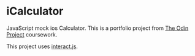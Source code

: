 # iCalculator

JavaScript mock ios Calculator. This is a portfolio project from [The Odin Project](https://www.theodinproject.com/paths/foundations/courses/foundations/lessons/calculator) coursework. 

This project uses [interact.js](https://interactjs.io). 
